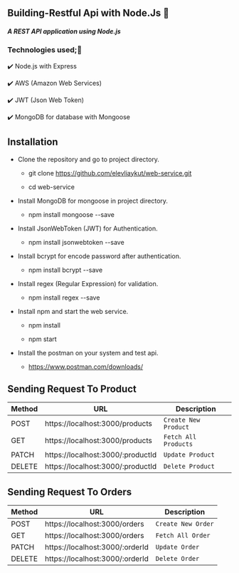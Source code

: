 ## Building-Restful Api with Node.Js 🎉

##### A REST API application using Node.js

### Technologies used;🚀

✔️  Node.js with Express

✔️  AWS (Amazon Web Services)

✔️  JWT (Json Web Token)  

✔️  MongoDB for database with Mongoose

## Installation

- Clone the repository and go to project directory.
  
  - git clone https://github.com/elevliaykut/web-service.git

  - cd web-service

- Install MongoDB for mongoose in project directory.

    -   npm install mongoose --save

- Install JsonWebToken (JWT) for Authentication.

    - npm install jsonwebtoken --save

- Install bcrypt for encode password after authentication.

    - npm install bcrypt --save

- Install regex (Regular Expression) for validation.

    - npm install regex --save

- Install npm and start the web service.

    - npm install

    - npm start

- Install the postman on your system and test api.

    - https://www.postman.com/downloads/

## Sending Request To Product

<table>
    <thead>
      <tr>
        <th>Method</th>
        <th>URL</th>
        <th>Description</th>
      </tr>
    </thead>
    <tbody>
        <tr>
            <td>POST</td>
            <td>https://localhost:3000/products</td>
            <td><code>Create New Product</code></td>
        </tr>
        <tr>
            <td>GET</td>
            <td>https://localhost:3000/products</td>
            <td><code>Fetch All Products</code></td>
        </tr>
        <tr>
            <td>PATCH</td>
            <td>https://localhost:3000/:productId</td>
            <td><code>Update Product</code></td>
        </tr>
        <tr>
            <td>DELETE</td>
            <td>https://localhost:3000/:productId</td>
            <td><code>Delete Product</code></td>
        </tr>
    </tbody>
  </table>

  ## Sending Request To Orders

<table>
    <thead>
      <tr>
        <th>Method</th>
        <th>URL</th>
        <th>Description</th>
      </tr>
    </thead>
    <tbody>
        <tr>
            <td>POST</td>
            <td>https://localhost:3000/orders</td>
            <td><code>Create New Order</code></td>
        </tr>
        <tr>
            <td>GET</td>
            <td>https://localhost:3000/orders</td>
            <td><code>Fetch All Order</code></td>
        </tr>
        <tr>
            <td>PATCH</td>
            <td>https://localhost:3000/:orderId</td>
            <td><code>Update Order</code></td>
        </tr>
        <tr>
            <td>DELETE</td>
            <td>https://localhost:3000/:orderId</td>
            <td><code>Delete Order</code></td>
        </tr>
    </tbody>
  </table>
